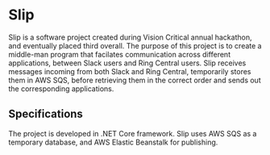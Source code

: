 # Slip
Slip is a software project created during Vision Critical annual hackathon, and eventually placed third overall. The purpose of this project is to create a middle-man program that facilates communication across different applications, between Slack users and Ring Central users. Slip receives messages incoming from both Slack and Ring Central, temporarily stores them in AWS SQS, before retrieving them in the correct order and sends out the corresponding applications. 

## Specifications
The project is developed in .NET Core framework. Slip uses AWS SQS as a temporary database, and AWS Elastic Beanstalk for publishing.